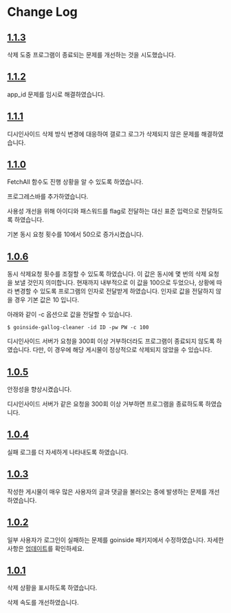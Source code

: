 # Change Log

## [1.1.3](https://github.com/geeksbaek/goinside-gallog-cleaner/releases/tag/1.1.3)

삭제 도중 프로그램이 종료되는 문제를 개선하는 것을 시도했습니다.

## [1.1.2](https://github.com/geeksbaek/goinside-gallog-cleaner/releases/tag/1.1.2)

app_id 문제를 임시로 해결하였습니다.

## [1.1.1](https://github.com/geeksbaek/goinside-gallog-cleaner/releases/tag/1.1.1)

디시인사이드 삭제 방식 변경에 대응하여 갤로그 로그가 삭제되지 않은 문제를 해결하였습니다.

## [1.1.0](https://github.com/geeksbaek/goinside-gallog-cleaner/releases/tag/1.1.0)

FetchAll 함수도 진행 상황을 알 수 있도록 하였습니다.

프로그레스바를 추가하였습니다.

사용성 개선을 위해 아이디와 패스워드를 flag로 전달하는 대신 표준 입력으로 전달하도록 하였습니다.

기본 동시 요청 횟수를 10에서 50으로 증가시켰습니다.

## [1.0.6](https://github.com/geeksbaek/goinside-gallog-cleaner/releases/tag/1.0.6)

동시 삭제요청 횟수를 조절할 수 있도록 하였습니다. 이 값은 동시에 몇 번의 삭제 요청을 보낼 것인지 의미합니다. 현재까지 내부적으로 이 값을 100으로 두었으나, 상황에 따라 변경할 수 있도록 프로그램의 인자로 전달받게 하였습니다. 인자로 값을 전달하지 않을 경우 기본 값은 10 입니다.

아래와 같이 -c 옵션으로 값을 전달할 수 있습니다.
```
$ goinside-gallog-cleaner -id ID -pw PW -c 100
```

디시인사이드 서버가 요청을 300회 이상 거부하더라도 프로그램이 종료되지 않도록 하였습니다. 다만, 이 경우에 해당 게시물이 정상적으로 삭제되지 않았을 수 있습니다.

## [1.0.5](https://github.com/geeksbaek/goinside-gallog-cleaner/releases/tag/1.0.5)

안정성을 향상시켰습니다.

디시인사이드 서버가 같은 요청을 300회 이상 거부하면 프로그램을 종료하도록 하였습니다.

## [1.0.4](https://github.com/geeksbaek/goinside-gallog-cleaner/releases/tag/1.0.4)

실패 로그를 더 자세하게 나타내도록 하였습니다.

## [1.0.3](https://github.com/geeksbaek/goinside-gallog-cleaner/releases/tag/1.0.3)

작성한 게시물이 매우 많은 사용자의 글과 댓글을 불러오는 중에 발생하는 문제를 개선하였습니다.

## [1.0.2](https://github.com/geeksbaek/goinside-gallog-cleaner/releases/tag/1.0.2)

일부 사용자가 로그인이 실패하는 문제를 goinside 패키지에서 수정하였습니다. 자세한 사항은 [업데이트](https://github.com/geeksbaek/goinside/blob/master/README.md#2016-08-28)를 확인하세요.

## [1.0.1](https://github.com/geeksbaek/goinside-gallog-cleaner/releases/tag/1.0.1)

삭제 상황을 표시하도록 하였습니다.

삭제 속도를 개선하였습니다.
